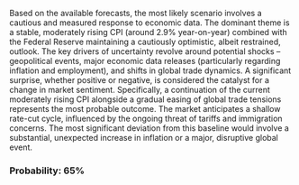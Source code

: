Based on the available forecasts, the most likely scenario involves a cautious and measured response to economic data. The dominant theme is a stable, moderately rising CPI (around 2.9% year-on-year) combined with the Federal Reserve maintaining a cautiously optimistic, albeit restrained, outlook. The key drivers of uncertainty revolve around potential shocks – geopolitical events, major economic data releases (particularly regarding inflation and employment), and shifts in global trade dynamics. A significant surprise, whether positive or negative, is considered the catalyst for a change in market sentiment. Specifically, a continuation of the current moderately rising CPI alongside a gradual easing of global trade tensions represents the most probable outcome. The market anticipates a shallow rate-cut cycle, influenced by the ongoing threat of tariffs and immigration concerns. The most significant deviation from this baseline would involve a substantial, unexpected increase in inflation or a major, disruptive global event.

### Probability: 65%